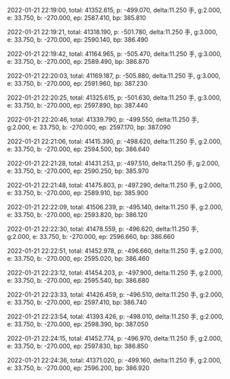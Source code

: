 2022-01-21 22:19:00, total: 41352.615, p: -499.070, delta:11.250 手, g:2.000, e: 33.750, b: -270.000, ep: 2587.410, bp: 385.810

2022-01-21 22:19:21, total: 41318.190, p: -501.780, delta:11.250 手, g:3.000, e: 33.750, b: -270.000, ep: 2590.140, bp: 386.490

2022-01-21 22:19:42, total: 41164.965, p: -505.470, delta:11.250 手, g:3.000, e: 33.750, b: -270.000, ep: 2589.490, bp: 386.870

2022-01-21 22:20:03, total: 41169.187, p: -505.880, delta:11.250 手, g:3.000, e: 33.750, b: -270.000, ep: 2591.960, bp: 387.230

2022-01-21 22:20:25, total: 41325.615, p: -501.630, delta:11.250 手, g:3.000, e: 33.750, b: -270.000, ep: 2597.890, bp: 387.440

2022-01-21 22:20:46, total: 41339.790, p: -499.550, delta:11.250 手, g:2.000, e: 33.750, b: -270.000, ep: 2597.170, bp: 387.090

2022-01-21 22:21:06, total: 41415.390, p: -498.620, delta:11.250 手, g:2.000, e: 33.750, b: -270.000, ep: 2594.500, bp: 386.640

2022-01-21 22:21:28, total: 41431.253, p: -497.510, delta:11.250 手, g:2.000, e: 33.750, b: -270.000, ep: 2590.250, bp: 385.970

2022-01-21 22:21:48, total: 41475.803, p: -497.290, delta:11.250 手, g:2.000, e: 33.750, b: -270.000, ep: 2589.910, bp: 385.900

2022-01-21 22:22:09, total: 41506.239, p: -495.140, delta:11.250 手, g:2.000, e: 33.750, b: -270.000, ep: 2593.820, bp: 386.120

2022-01-21 22:22:30, total: 41478.559, p: -496.620, delta:11.250 手, g:2.000, e: 33.750, b: -270.000, ep: 2596.660, bp: 386.660

2022-01-21 22:22:51, total: 41452.978, p: -496.660, delta:11.250 手, g:2.000, e: 33.750, b: -270.000, ep: 2595.020, bp: 386.460

2022-01-21 22:23:12, total: 41454.203, p: -497.900, delta:11.250 手, g:2.000, e: 33.750, b: -270.000, ep: 2595.540, bp: 386.680

2022-01-21 22:23:33, total: 41426.459, p: -496.510, delta:11.250 手, g:2.000, e: 33.750, b: -270.000, ep: 2597.410, bp: 386.740

2022-01-21 22:23:54, total: 41393.426, p: -498.010, delta:11.250 手, g:2.000, e: 33.750, b: -270.000, ep: 2598.390, bp: 387.050

2022-01-21 22:24:15, total: 41452.774, p: -496.970, delta:11.250 手, g:2.000, e: 33.750, b: -270.000, ep: 2597.830, bp: 386.850

2022-01-21 22:24:36, total: 41371.020, p: -499.160, delta:11.250 手, g:2.000, e: 33.750, b: -270.000, ep: 2596.200, bp: 386.920